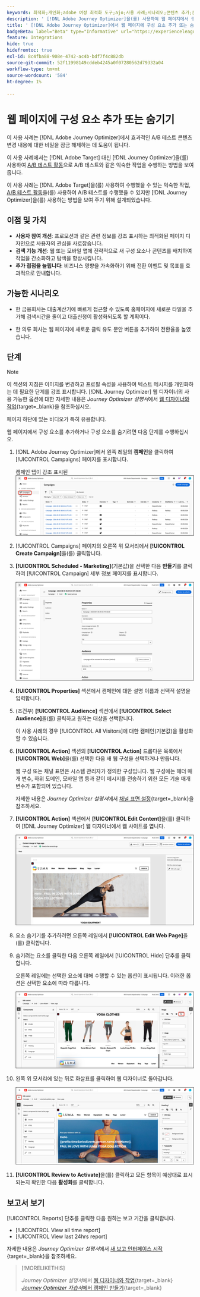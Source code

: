 ```yaml
---
keywords: 최적화;개인화;adobe 여정 최적화 도구;ajo;사용 사례;시나리오;콘텐츠 추가;콘텐츠 숨기기;구성 요소 추가;구성 요소 숨기기
description: ' [!DNL Adobe Journey Optimizer]을(를) 사용하여 웹 페이지에서 구성 요소를 추가하거나 숨기는 방법에 대해 알아봅니다.'
title: ' [!DNL Adobe Journey Optimizer]에서 웹 페이지에 구성 요소 추가 또는 숨기기'
badgeBeta: label="Beta" type="Informative" url="https://experienceleague.adobe.com/docs/target/using/introduction/intro.html#beta newtab=true" tooltip=" [!DNL Adobe Target]의 Beta 기능"
feature: Integrations
hide: true
hidefromtoc: true
exl-id: 8c4fba88-908e-4742-ac4b-bdf7f4c882db
source-git-commit: 52f11998149cddeb4245a0f07280562d79332a04
workflow-type: tm+mt
source-wordcount: '584'
ht-degree: 1%

---
```


# 웹 페이지에 구성 요소 추가 또는 숨기기

이 사용 사례는 [!DNL Adobe Journey Optimizer]에서 효과적인 A/B 테스트 콘텐츠 변경 내용에 대한 비밀을 잠금 해제하는 데 도움이 됩니다.

이 사용 사례에서는 [!DNL Adobe Target] 대신 [!DNL Journey Optimizer]을(를) 사용하여 [A/B 테스트 활동](/help/main/c-activities/t-test-ab/test-ab.md)으로 A/B 테스트와 같은 익숙한 작업을 수행하는 방법을 보여 줍니다.

이 사용 사례는 [!DNL Adobe Target]을(를) 사용하여 수행했을 수 있는 익숙한 작업, [A/B 테스트 활동](/help/main/c-activities/t-test-ab/test-ab.md)을(를) 사용하여 A/B 테스트를 수행했을 수 있지만 [!DNL Journey Optimizer]을(를) 사용하는 방법을 보여 주기 위해 설계되었습니다.

## 이점 및 가치

* **사용자 참여 개선**: 프로모션과 같은 관련 정보를 강조 표시하는 최적화된 페이지 디자인으로 사용자의 관심을 사로잡습니다.
* **검색 기능 개선**: 웹 또는 모바일 앱에 전략적으로 새 구성 요소나 콘텐츠를 배치하여 작업을 간소화하고 탐색을 향상시킵니다.
* **추가 접점을 늘립니다**: 비즈니스 영향을 가속화하기 위해 전환 이벤트 및 목표를 효과적으로 안내합니다.

## 가능한 시나리오

* 한 금융회사는 대출계산기에 빠르게 접근할 수 있도록 홈페이지에 새로운 타일을 추가해 검색시간을 줄이고 대출신청이 활성화되도록 할 계획이다.

* 한 의류 회사는 웹 페이지에 새로운 클릭 유도 문안 버튼을 추가하여 전환율을 높였습니다.

## 단계

>[!NOTE]
>
>이 섹션의 지침은 이미지를 변경하고 프로필 속성을 사용하여 텍스트 메시지를 개인화하는 데 필요한 단계를 강조 표시합니다. [!DNL Journey Optimizer] 웹 디자이너의 사용 가능한 옵션에 대한 자세한 내용은 *Journey Optimizer 설명서*&#x200B;에서 [웹 디자이너와 작업](https://experienceleague.adobe.com/en/docs/journey-optimizer/using/channels/web/author-web-pages/web-visual-editor){target=_blank}을 참조하십시오.
>
>페이지 하단에 있는 비디오가 특히 유용합니다.

웹 페이지에서 구성 요소를 추가하거나 구성 요소를 숨기려면 다음 단계를 수행하십시오.

1. [!DNL Adobe Journey Optimizer]에서 왼쪽 레일의 **캠페인**&#x200B;을 클릭하여 [!UICONTROL Campaigns] 페이지를 표시합니다.

   캠페인 탭이 강조 표시된 ![Adobe Journey Optimizer 랜딩 페이지입니다.](/help/main/c-integrating-target-with-mac/ajo/assets/ajo-landing-page.png)

1. [!UICONTROL Campaigns] 페이지의 오른쪽 위 모서리에서 **[!UICONTROL Create Campaign]**&#x200B;을(를) 클릭합니다.

1. **[!UICONTROL Scheduled - Marketing]**(기본값)을 선택한 다음 **만들기**&#x200B;를 클릭하여 [!UICONTROL Campaign] 세부 정보 페이지를 표시합니다.

   ![Adobe Journey Optimizer의 캠페인 세부 정보 페이지](/help/main/c-integrating-target-with-mac/ajo/assets/campaign-details.png)

1. **[!UICONTROL Properties]** 섹션에서 캠페인에 대한 설명 이름과 선택적 설명을 입력합니다.

1. (조건부) **[!UICONTROL Audience]** 섹션에서 **[!UICONTROL Select Audience]**&#x200B;을(를) 클릭하고 원하는 대상을 선택합니다.

   이 사용 사례의 경우 [!UICONTROL All Visitors]에 대한 캠페인(기본값)을 활성화할 수 있습니다.

1. **[!UICONTROL Action]** 섹션의 **[!UICONTROL Action]** 드롭다운 목록에서 **[!UICONTROL Web]**&#x200B;을(를) 선택한 다음 새 웹 구성을 선택하거나 만듭니다.

   웹 구성 또는 채널 표면은 시스템 관리자가 정의한 구성입니다. 웹 구성에는 헤더 매개 변수, 하위 도메인, 모바일 앱 등과 같이 메시지를 전송하기 위한 모든 기술 매개 변수가 포함되어 있습니다.

   자세한 내용은 *Journey Optimizer 설명서*&#x200B;에서 [채널 표면 설정](https://experienceleague.adobe.com/en/docs/journey-optimizer/using/configuration/channel-surfaces#set-up-channel-surfaces){target=_blank}을 참조하세요.

1. **[!UICONTROL Action]** 섹션에서 **[!UICONTROL Edit Content]**&#x200B;을(를) 클릭하여 [!DNL Journey Optimizer] 웹 디자이너에서 웹 사이트를 엽니다.

   ![LUMA 웹 사이트의 요가 랜딩 페이지](/help/main/c-integrating-target-with-mac/ajo/assets/luma-yoga-landing.png)

1. 요소 숨기기를 추가하려면 오른쪽 레일에서 **[!UICONTROL Edit Web Page]**&#x200B;을(를) 클릭합니다.

1. 숨기려는 요소를 클릭한 다음 오른쪽 레일에서 [!UICONTROL Hide] 단추를 클릭합니다.

   오른쪽 레일에는 선택한 요소에 대해 수행할 수 있는 옵션이 표시됩니다. 이러한 옵션은 선택한 요소에 따라 다릅니다.

   ![요소 숨기기 단추](/help/main/c-integrating-target-with-mac/ajo/assets/hide-element.png)

1. 왼쪽 위 모서리에 있는 뒤로 화살표를 클릭하여 웹 디자이너로 돌아갑니다.

   ![뒤로 화살표](/help/main/c-integrating-target-with-mac/ajo/assets/back-arrow.png)

1. **[!UICONTROL Review to Activate]**&#x200B;을(를) 클릭하고 모든 항목이 예상대로 표시되는지 확인한 다음 **활성화**&#x200B;를 클릭합니다.

## 보고서 보기

[!UICONTROL Reports] 단추를 클릭한 다음 원하는 보고 기간을 클릭합니다.

* [!UICONTROL View all time report]
* [!UICONTROL View last 24hrs report]

자세한 내용은 *Journey Optimizer 설명서*&#x200B;에서 [새 보고 인터페이스 시작](https://experienceleague.adobe.com/en/docs/journey-optimizer/using/channel-report/report-gs-cja){target=_blank}을 참조하세요.

>[!MORELIKETHIS]
>
>*Journey Optimizer 설명서*&#x200B;에서 [웹 디자이너와 작업](https://experienceleague.adobe.com/en/docs/journey-optimizer/using/channels/web/author-web-pages/web-visual-editor){target=_blank}
>[*Journey Optimizer 자습서*&#x200B;에서 캠페인 만들기](https://experienceleague.adobe.com/en/docs/journey-optimizer-learn/tutorials/create-campaigns/create-a-campaign){target=_blank}
